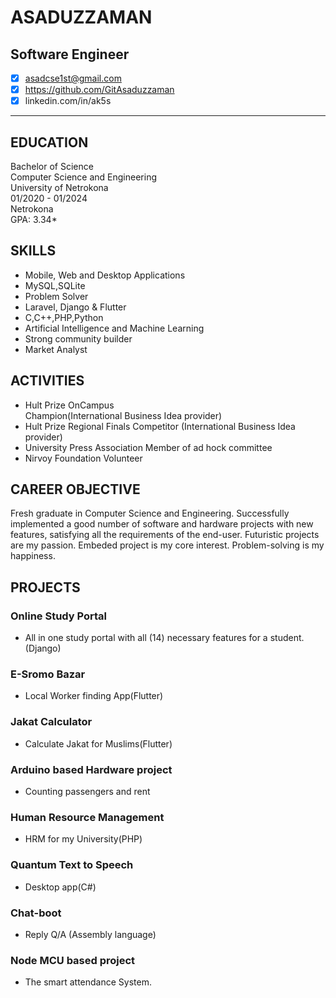 # ASADUZZAMAN
## Software Engineer

- [x] asadcse1st@gmail.com  
- [x] https://github.com/GitAsaduzzaman
- [x] linkedin.com/in/ak5s  

---

## EDUCATION
Bachelor of Science  
Computer Science and Engineering  
University of Netrokona  
01/2020 - 01/2024  
Netrokona  
GPA: 3.34*

## SKILLS
- Mobile, Web and Desktop Applications  
- MySQL,SQLite
- Problem Solver  
- Laravel, Django & Flutter  
- C,C++,PHP,Python 
- Artificial Intelligence and Machine Learning  
- Strong community builder  
- Market Analyst  

## ACTIVITIES
- Hult Prize OnCampus  
  Champion(International Business Idea provider)  
- Hult Prize Regional Finals Competitor (International Business Idea provider)  
- University Press Association Member of ad hock committee  
- Nirvoy Foundation Volunteer  

## CAREER OBJECTIVE
Fresh graduate in Computer Science and Engineering. Successfully implemented a good number of software and hardware projects with new features, satisfying all the requirements of the end-user. Futuristic projects are my passion. Embeded project is my core interest. Problem-solving is my happiness.

## PROJECTS
### Online Study Portal
- All in one study portal with all (14) necessary features for a student. (Django)

### E-Sromo Bazar
- Local Worker finding App(Flutter)

### Jakat Calculator
- Calculate Jakat for Muslims(Flutter)

### Arduino based Hardware project
- Counting passengers and rent

### Human Resource Management
- HRM for my University(PHP)

### Quantum Text to Speech
- Desktop app(C#)

### Chat-boot
- Reply Q/A (Assembly language)

### Node MCU based project
- The smart attendance System.
